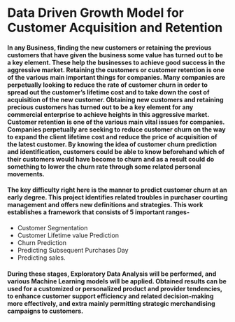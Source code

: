 # Data Driven Growth Model for Customer Acquisition and Retention

#### In any Business, finding the new customers or retaining the previous customers that have given the business some value has turned out to be a key element. These help the businesses to achieve good success in the aggressive market. Retaining the customers or customer retention is one of the various main important things for companies. Many companies are perpetually looking to reduce the rate of customer churn in order to spread out the customer’s lifetime cost and to take down the cost of acquisition of the new customer.   Obtaining new customers and retaining precious customers has turned out to be a key element for any commercial enterprise to achieve heights in this aggressive market. Customer retention is one of the various main vital issues for companies. Companies perpetually are seeking to reduce customer churn on the way to expand the client lifetime cost and reduce the price of acquisition of the latest customer. By knowing the idea of customer churn prediction and identification, customers could be able to know beforehand which of their customers would have become to churn and as a result could do something to lower the churn rate through some related personal movements. 

#### The key difficulty right here is the manner to predict customer churn at an early degree. This project identifies related troubles in purchaser courting management and offers new definitions and strategies. This work establishes a framework that consists of 5 important ranges-
- Customer Segmentation 
- Customer Lifetime value Prediction 
- Churn Prediction
- Predicting Subsequent Purchases Day
- Predicting sales. 

#### During these stages, Exploratory Data Analysis will be performed, and various Machine Learning models will be applied. Obtained results can be used for a customized or personalized product and provider tendencies, to enhance customer support efficiency and related decision-making more effectively, and extra mainly permitting strategic merchandising campaigns to customers.

